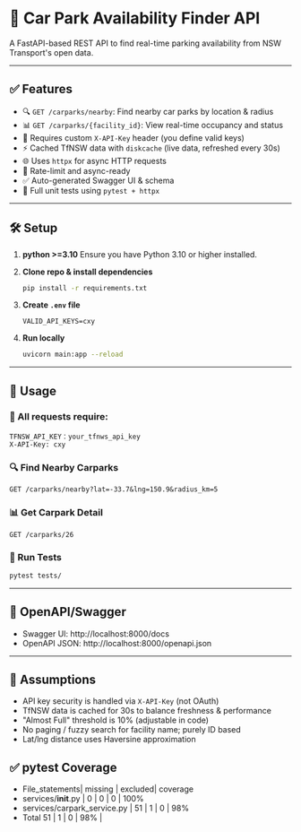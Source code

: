 # 🚗 Car Park Availability Finder API

A FastAPI-based REST API to find real-time parking availability from NSW Transport's open data.

---

## ✅ Features

- 🔍 `GET /carparks/nearby`: Find nearby car parks by location & radius
- 📊 `GET /carparks/{facility_id}`: View real-time occupancy and status
- 🔐 Requires custom `X-API-Key` header (you define valid keys)
- ⚡ Cached TfNSW data with `diskcache` (live data, refreshed every 30s)
- 🌐 Uses `httpx` for async HTTP requests
- 🔁 Rate-limit and async-ready
- ✅ Auto-generated Swagger UI & schema
- 🧪 Full unit tests using `pytest + httpx`

---

## 🛠️ Setup

1. **python >=3.10**
   Ensure you have Python 3.10 or higher installed.

2. **Clone repo & install dependencies**
   ```bash
   pip install -r requirements.txt
   ```

3. **Create `.env` file**
   ```env
   VALID_API_KEYS=cxy
   ```

4. **Run locally**
   ```bash
   uvicorn main:app --reload
   ```

---

## 🚀 Usage

### 🔑 All requests require:
```http
TFNSW_API_KEY：your_tfnws_api_key
X-API-Key: cxy
```

### 🔍 Find Nearby Carparks
```http
GET /carparks/nearby?lat=-33.7&lng=150.9&radius_km=5
```

### 📊 Get Carpark Detail
```http
GET /carparks/26
```

### 🧪 Run Tests
```bash
pytest tests/
```

---

## 📘 OpenAPI/Swagger

- Swagger UI: http://localhost:8000/docs
- OpenAPI JSON: http://localhost:8000/openapi.json

---

## 🧠 Assumptions

- API key security is handled via `X-API-Key` (not OAuth)
- TfNSW data is cached for 30s to balance freshness & performance
- "Almost Full" threshold is 10% (adjustable in code)
- No paging / fuzzy search for facility name; purely ID based
- Lat/lng distance uses Haversine approximation

## ✅ pytest Coverage
- File_statements| missing | excluded| coverage
- services/__init__.py | 0 | 0 | 0 | 100%
- services/carpark_service.py | 51 | 1 | 0 | 98%
- Total	51 | 1 | 0 | 98% |
